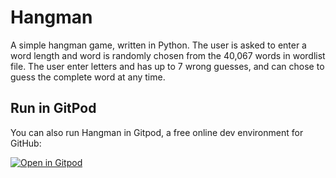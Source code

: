 # Hangman

A simple hangman game, written in Python. The user is asked to enter a word length and word is randomly chosen from the 40,067 words in wordlist file. The user enter letters and has up to 7 wrong guesses, and can chose to guess the complete word at any time.

## Run in GitPod
You can also run Hangman in Gitpod, a free online dev environment for GitHub:

[![Open in Gitpod](https://gitpod.io/button/open-in-gitpod.svg)](https://gitpod.io/#https://github.com/DavBebawy/School-Project/Hangman)